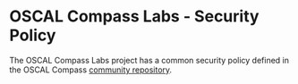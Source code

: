 # OSCAL Compass Labs - Security Policy

The OSCAL Compass Labs project has a common security policy defined in the OSCAL Compass [community repository](https://github.com/oscal-compass/community/blob/master/SECURITY.md).